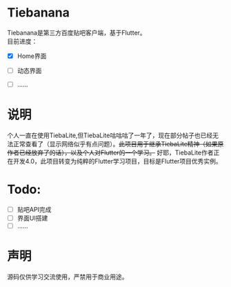 # Tiebanana

Tiebanana是第三方百度贴吧客户端，基于Flutter。</br>
目前进度：
- [x] Home界面
- [ ] 动态界面
- [ ] ......


# 说明
个人一直在使用TiebaLite,但TiebaLite咕咕咕了一年了，现在部分帖子也已经无法正常查看了（显示网络似乎有点问题）。~~此项目用于继承TiebaLite精神（如果原作者已经放弃了的话），以及个人对Flutter的一个学习。~~ 好耶，TiebaLite作者正在开发4.0，此项目转变为纯粹的Flutter学习项目，目标是Flutter项目优秀实例。
# Todo:
- [ ] 贴吧API完成
- [ ] 界面UI搭建
- [ ] …… 

# 声明
源码仅供学习交流使用，严禁用于商业用途。